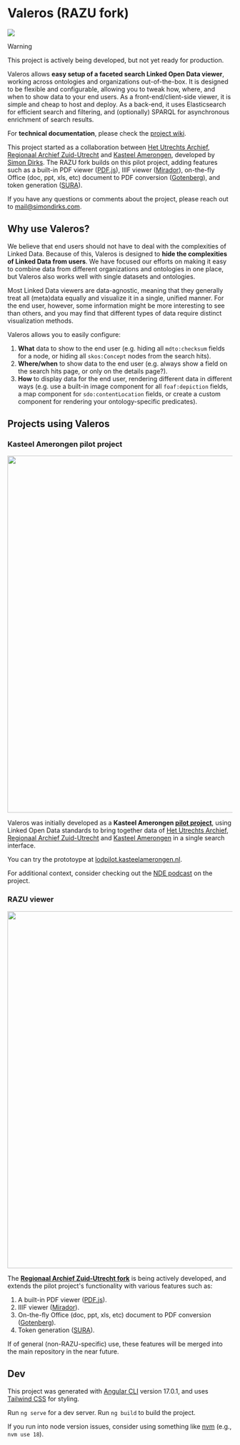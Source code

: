 # Valeros (RAZU fork)

<img src="https://github.com/user-attachments/assets/bf3abefe-f84c-439b-b6eb-74be33135dca" />

> [!WARNING]  
> This project is actively being developed, but not yet ready for production.

Valeros allows **easy setup of a faceted search Linked Open Data viewer**, working across ontologies and organizations out-of-the-box. It is designed to be flexible and configurable, allowing you to tweak how, where, and when to show data to your end users. As a front-end/client-side viewer, it is simple and cheap to host and deploy. As a back-end, it uses Elasticsearch for efficient search and filtering, and (optionally) SPARQL for asynchronous enrichment of search results.

For **technical documentation**, please check the [project wiki](https://github.com/Simon-Dirks/Valeros/wiki).

This project started as a collaboration between [Het Utrechts Archief](https://hetutrechtsarchief.nl/), [Regionaal Archief Zuid-Utrecht](https://www.razu.nl/) and [Kasteel Amerongen](https://www.kasteelamerongen.nl/), developed by [Simon Dirks](https://simondirks.com). The RAZU fork builds on this pilot project, adding features such as a built-in PDF viewer ([PDF.js](https://github.com/mozilla/pdf.js/)), IIIF viewer ([Mirador](https://github.com/ProjectMirador/mirador)), on-the-fly Office (doc, ppt, xls, etc) document to PDF conversion ([Gotenberg](https://github.com/gotenberg/gotenberg)), and token generation ([SURA](https://github.com/Regionaal-Archief-Zuid-Utrecht/SURA)).

If you have any questions or comments about the project, please reach out to mail@simondirks.com.

## Why use Valeros?

We believe that end users should not have to deal with the complexities of Linked Data. Because of this, Valeros is designed to **hide the complexities of Linked Data from users**. We have focused our efforts on making it easy to combine data from different organizations and ontologies in one place, but Valeros also works well with single datasets and ontologies.

Most Linked Data viewers are data-agnostic, meaning that they generally treat all (meta)data equally and visualize it in a single, unified manner. For the end user, however, some information might be more interesting to see than others, and you may find that different types of data require distinct visualization methods.

Valeros allows you to easily configure:

1. **What** data to show to the end user (e.g. hiding all `mdto:checksum` fields for a node, or hiding all `skos:Concept` nodes from the search hits).
2. **Where/when** to show data to the end user (e.g. always show a field on the search hits page, or only on the details page?).
3. **How** to display data for the end user, rendering different data in different ways (e.g. use a built-in image component for all `foaf:depiction` fields, a map component for `sdo:contentLocation` fields, or create a custom component for rendering your ontology-specific predicates).

## Projects using Valeros

### Kasteel Amerongen pilot project

<a href="https://lodpilot.kasteelamerongen.nl/" target="_blank"><img src="https://github.com/user-attachments/assets/93450639-4a0b-4a28-8db8-05eff3bd2257" width="800" /></a>

Valeros was initially developed as a **Kasteel Amerongen [pilot project](https://lodpilot.kasteelamerongen.nl/)**, using Linked Open Data standards to bring together data of [Het Utrechts Archief](https://hetutrechtsarchief.nl/), [Regionaal Archief Zuid-Utrecht](https://www.razu.nl/) and [Kasteel Amerongen](https://www.kasteelamerongen.nl/) in a single search interface.

You can try the prototoype at [lodpilot.kasteelamerongen.nl](https://lodpilot.kasteelamerongen.nl).

For additional context, consider checking out the [NDE podcast](https://netwerkdigitaalerfgoed.nl/nieuws/podcast-paulus-en-de-nijs-op-reis-hoe-linked-data-verspreide-archieven-kasteel-amerongen-herenigt/) on the project.

### RAZU viewer

<img src="https://github.com/user-attachments/assets/bf3abefe-f84c-439b-b6eb-74be33135dca" width="800" />

The **[Regionaal Archief Zuid-Utrecht fork](https://github.com/Regionaal-Archief-Zuid-Utrecht/Valeros-RAZU/tree/develop)** is being actively developed, and extends the pilot project's functionality with various features such as:

1. A built-in PDF viewer ([PDF.js](https://github.com/mozilla/pdf.js/)).
2. IIIF viewer ([Mirador](https://github.com/ProjectMirador/mirador)).
3. On-the-fly Office (doc, ppt, xls, etc) document to PDF conversion ([Gotenberg](https://github.com/gotenberg/gotenberg)).
4. Token generation ([SURA](https://github.com/Regionaal-Archief-Zuid-Utrecht/SURA)).

If of general (non-RAZU-specific) use, these features will be merged into the main repository in the near future.

## Dev

This project was generated with [Angular CLI](https://github.com/angular/angular-cli) version 17.0.1, and uses [Tailwind CSS](https://tailwindcss.com/) for styling.

Run `ng serve` for a dev server. Run `ng build` to build the project.

If you run into node version issues, consider using something like [nvm](https://github.com/nvm-sh/nvm) (e.g., `nvm use 18`).

